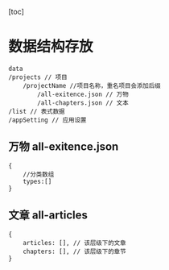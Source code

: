 [toc]

# 数据结构存放

~~~
data
/projects // 项目
	/projectName //项目名称，重名项目会添加后缀
		/all-exitence.json // 万物
		/all-chapters.json // 文本
/list // 表式数据
/appSetting // 应用设置
~~~

## 万物 all-exitence.json

~~~
{
	//分类数组
	types:[]
}
~~~

## 文章 all-articles

~~~
{
	articles: [], // 该层级下的文章
	chapters: [], // 该层级下的章节
}
~~~
